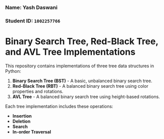 ### Name: Yash Daswani  
### Student ID: `1002257766`

# Binary Search Tree, Red-Black Tree, and AVL Tree Implementations

This repository contains implementations of three tree data structures in Python:
1. **Binary Search Tree (BST)** - A basic, unbalanced binary search tree.
2. **Red-Black Tree (RBT)** - A balanced binary search tree using color properties and rotations.
3. **AVL Tree** - A balanced binary search tree using height-based rotations.

Each tree implementation includes these operations: 
- **Insertion**
- **Deletion**
- **Search**
- **In-order Traversal**
